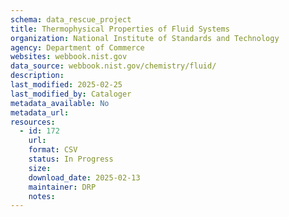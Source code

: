 ```yaml
---
schema: data_rescue_project 
title: Thermophysical Properties of Fluid Systems
organization: National Institute of Standards and Technology
agency: Department of Commerce
websites: webbook.nist.gov
data_source: webbook.nist.gov/chemistry/fluid/
description: 
last_modified: 2025-02-25
last_modified_by: Cataloger
metadata_available: No
metadata_url: 
resources:
  - id: 172
    url: 
    format: CSV
    status: In Progress
    size: 
    download_date: 2025-02-13
    maintainer: DRP
    notes: 
---
```


